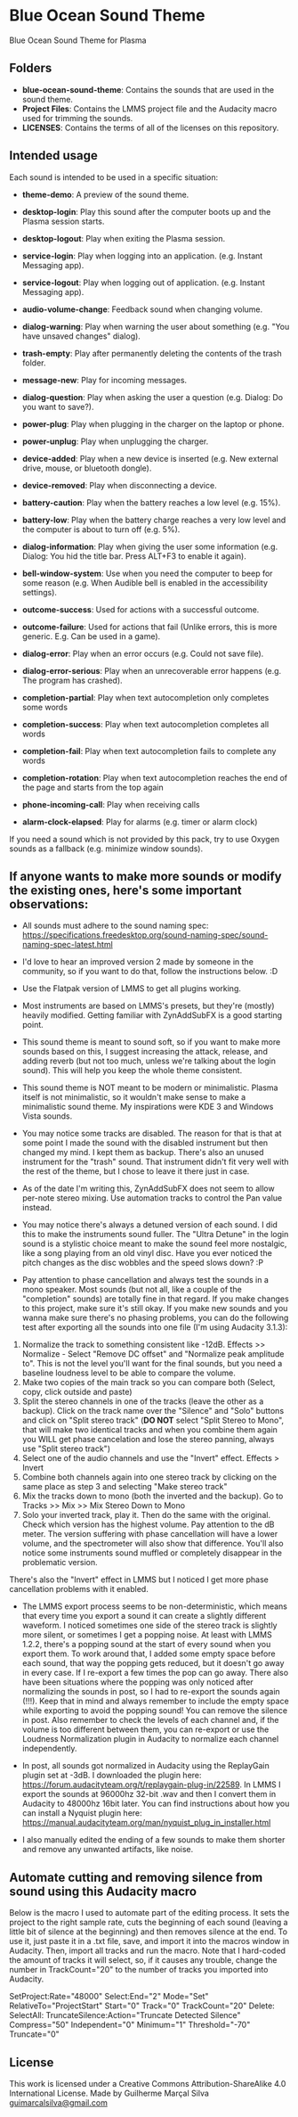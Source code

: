 # Blue Ocean Sound Theme

Blue Ocean Sound Theme for Plasma

## Folders

- **blue-ocean-sound-theme**: Contains the sounds that are used in the sound theme.
- **Project Files**: Contains the LMMS project file and the Audacity macro used for trimming the sounds.
- **LICENSES**: Contains the terms of all of the licenses on this repository.

## Intended usage

Each sound is intended to be used in a specific situation:

- **theme-demo**: A preview of the sound theme.

- **desktop-login**: Play this sound after the computer boots up and the Plasma session starts.

- **desktop-logout**: Play when exiting the Plasma session.

- **service-login**: Play when logging into an application. (e.g. Instant Messaging app).

- **service-logout**: Play when logging out of application. (e.g. Instant Messaging app).

- **audio-volume-change**: Feedback sound when changing volume.

- **dialog-warning**: Play when warning the user about something (e.g. "You have unsaved changes" dialog).

- **trash-empty**: Play after permanently deleting the contents of the trash folder.

- **message-new**: Play for incoming messages.

- **dialog-question**: Play when asking the user a question (e.g. Dialog: Do you want to save?).

- **power-plug**: Play when plugging in the charger on the laptop or phone.

- **power-unplug**: Play when unplugging the charger.

- **device-added**: Play when a new device is inserted (e.g. New external drive, mouse, or bluetooth dongle).

- **device-removed**: Play when disconnecting a device.

- **battery-caution**: Play when the battery reaches a low level (e.g. 15%).

- **battery-low**: Play when the battery charge reaches a very low level and the computer is about to turn off (e.g. 5%).

- **dialog-information**: Play when giving the user some information (e.g. Dialog: You hid the title bar. Press ALT+F3 to enable it again).

- **bell-window-system**: Use when you need the computer to beep for some reason (e.g. When Audible bell is enabled in the accessibility settings).

- **outcome-success**: Used for actions with a successful outcome.

- **outcome-failure**: Used for actions that fail (Unlike errors, this is more generic. E.g. Can be used in a game).

- **dialog-error**: Play when an error occurs (e.g. Could not save file).

- **dialog-error-serious**: Play when an unrecoverable error happens (e.g. The program has crashed).

- **completion-partial**: Play when text autocompletion only completes some words

- **completion-success**: Play when text autocompletion completes all words

- **completion-fail**: Play when text autocompletion fails to complete any words

- **completion-rotation**: Play when text autocompletion reaches the end of the page and starts from the top again

- **phone-incoming-call**: Play when receiving calls

- **alarm-clock-elapsed**: Play for alarms (e.g. timer or alarm clock)

If you need a sound which is not provided by this pack, try to use Oxygen sounds as a fallback (e.g. minimize window sounds).

## If anyone wants to make more sounds or modify the existing ones, here's some important observations:

- All sounds must adhere to the sound naming spec: https://specifications.freedesktop.org/sound-naming-spec/sound-naming-spec-latest.html

- I'd love to hear an improved version 2 made by someone in the community, so if you want to do that, follow the instructions below. :D

- Use the Flatpak version of LMMS to get all plugins working.

- Most instruments are based on LMMS's presets, but they're (mostly) heavily modified. Getting familiar with ZynAddSubFX is a good starting point.

- This sound theme is meant to sound soft, so if you want to make more sounds based on this, I suggest increasing the attack, release, and adding reverb (but not too much, unless we're talking about the login sound). This will help you keep the whole theme consistent.

- This sound theme is NOT meant to be modern or minimalistic. Plasma itself is not minimalistic, so it wouldn't make sense to make a minimalistic sound theme. My inspirations were KDE 3 and Windows Vista sounds.

- You may notice some tracks are disabled. The reason for that is that at some point I made the sound with the disabled instrument but then changed my mind. I kept them as backup. There's also an unused instrument for the "trash" sound. That instrument didn't fit very well with the rest of the theme, but I chose to leave it there just in case.

- As of the date I'm writing this, ZynAddSubFX does not seem to allow per-note stereo mixing. Use automation tracks to control the Pan value instead.

- You may notice there's always a detuned version of each sound. I did this to make the instruments sound fuller. The "Ultra Detune" in the login sound is a stylistic choice meant to make the sound feel more nostalgic, like a song playing from an old vinyl disc. Have you ever noticed the pitch changes as the disc wobbles and the speed slows down? :P

- Pay attention to phase cancellation and always test the sounds in a mono speaker. Most sounds (but not all, like a couple of the "completion" sounds) are totally fine in that regard. If you make changes to this project, make sure it's still okay. If you make new sounds and you wanna make sure there's no phasing problems, you can do the following test after exporting all the sounds into one file (I'm using Audacity 3.1.3):

1. Normalize the track to something consistent like -12dB. Effects >> Normalize - Select "Remove DC offset" and "Normalize peak amplitude to". This is not the level you'll want for the final sounds, but you need a baseline loudness level to be able to compare the volume.
2. Make two copies of the main track so you can compare both (Select, copy, click outside and paste)
3. Split the stereo channels in one of the tracks (leave the other as a backup). Click on the track name over the "Silence" and "Solo" buttons and click on "Split stereo track" (**DO NOT** select "Split Stereo to Mono", that will make two identical tracks and when you combine them again you WILL get phase cancelation and lose the stereo panning, always use "Split stereo track")
4. Select one of the audio channels and use the "Invert" effect. Effects > Invert
5. Combine both channels again into one stereo track by clicking on the same place as step 3 and selecting "Make stereo track"
6. Mix the tracks down to mono (both the inverted and the backup). Go to Tracks >> Mix >> Mix Stereo Down to Mono
7. Solo your inverted track, play it. Then do the same with the original. Check which version has the highest volume. Pay attention to the dB meter. The version suffering with phase cancellation will have a lower volume, and the spectrometer will also show that difference. You'll also notice some instruments sound muffled or completely disappear in the problematic version.

There's also the "Invert" effect in LMMS but I noticed I get more phase cancellation problems with it enabled. 

- The LMMS export process seems to be non-deterministic, which means that every time you export a sound it can create a slightly different waveform. I noticed sometimes one side of the stereo track is slightly more silent, or sometimes I get a popping noise. At least with LMMS 1.2.2, there's a popping sound at the start of every sound when you export them. To work around that, I added some empty space before each sound, that way the popping gets reduced, but it doesn't go away in every case. If I re-export a few times the pop can go away. There also have been situations where the popping was only noticed after normalizing the sounds in post, so I had to re-export the sounds again (!!!). Keep that in mind and always remember to include the empty space while exporting to avoid the popping sound! You can remove the silence in post. Also remember to check the levels of each channel and, if the volume is too different between them, you can re-export or use the Loudness Normalization plugin in Audacity to normalize each channel independently.

- In post, all sounds got normalized in Audacity using the ReplayGain plugin set at -3dB. I downloaded the plugin here: https://forum.audacityteam.org/t/replaygain-plug-in/22589. In LMMS I export the sounds at 96000hz 32-bit .wav and then I convert them in Audacity to 48000hz 16bit later. You can find instructions about how you can install a Nyquist plugin here: https://manual.audacityteam.org/man/nyquist_plug_in_installer.html

- I also manually edited the ending of a few sounds to make them shorter and remove any unwanted artifacts, like noise.

## Automate cutting and removing silence from sound using this Audacity macro

Below is the macro I used to automate part of the editing process. It sets the project to the right sample rate, cuts the beginning of each sound (leaving a little bit of silence at the beginning) and then removes silence at the end. To use it, just paste it in a .txt file, save, and import it into the macros window in Audacity. Then, import all tracks and run the macro. Note that I hard-coded the amount of tracks it will select, so, if it causes any trouble, change the number in TrackCount="20" to the number of tracks you imported into Audacity.

SetProject:Rate="48000"
Select:End="2" Mode="Set" RelativeTo="ProjectStart" Start="0" Track="0" TrackCount="20"
Delete:
SelectAll:
TruncateSilence:Action="Truncate Detected Silence" Compress="50" Independent="0" Minimum="1" Threshold="-70" Truncate="0"

## License

This work is licensed under a Creative Commons Attribution-ShareAlike 4.0 International License. Made by Guilherme Marçal Silva <guimarcalsilva@gmail.com>